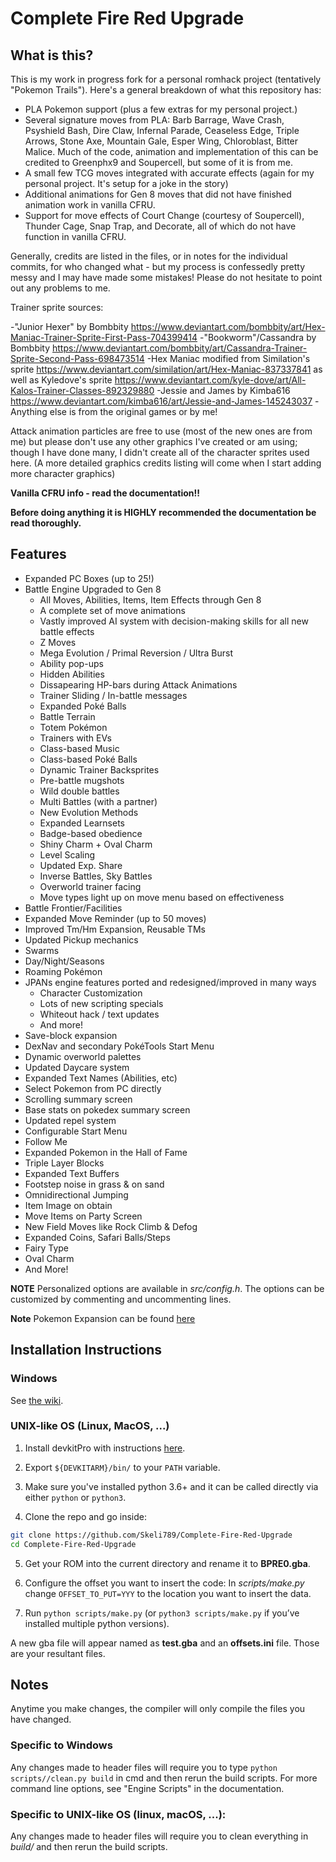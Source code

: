# Complete Fire Red Upgrade

## What is this?
This is my work in progress fork for a personal romhack project (tentatively "Pokemon Trails"). Here's a general breakdown of what this repository has:

* PLA Pokemon support (plus a few extras for my personal project.)
* Several signature moves from PLA: Barb Barrage, Wave Crash, Psyshield Bash, Dire Claw, Infernal Parade, Ceaseless Edge, Triple Arrows, Stone Axe, Mountain Gale, Esper Wing, Chloroblast, Bitter Malice. Much of the code, animation and implementation of this can be credited to Greenphx9 and Soupercell, but some of it is from me.
* A small few TCG moves integrated with accurate effects (again for my personal project. It's setup for a joke in the story)
* Additional animations for Gen 8 moves that did not have finished animation work in vanilla CFRU.
* Support for move effects of Court Change (courtesy of Soupercell), Thunder Cage, Snap Trap, and Decorate, all of which do not have function in vanilla CFRU.

Generally, credits are listed in the files, or in notes for the individual commits, for who changed what - but my process is confessedly pretty messy and I may have made some mistakes! Please do not hesitate to point out any problems to me.

Trainer sprite sources:

-"Junior Hexer" by Bombbity https://www.deviantart.com/bombbity/art/Hex-Maniac-Trainer-Sprite-First-Pass-704399414
-"Bookworm"/Cassandra by Bombbity https://www.deviantart.com/bombbity/art/Cassandra-Trainer-Sprite-Second-Pass-698473514
-Hex Maniac modified from Similation's sprite https://www.deviantart.com/similation/art/Hex-Maniac-837337841 as well as Kyledove's sprite https://www.deviantart.com/kyle-dove/art/All-Kalos-Trainer-Classes-892329880
-Jessie and James by Kimba616 https://www.deviantart.com/kimba616/art/Jessie-and-James-145243037
-Anything else is from the original games or by me!

Attack animation particles are free to use (most of the new ones are from me) but please don't use any other graphics I've created or am using; though I have done many, I didn't create all of the character sprites used here. (A more detailed graphics credits listing will come when I start adding more character graphics)

**Vanilla CFRU info - read the documentation!!**

**Before doing anything it is HIGHLY recommended the documentation be read thoroughly.**

## Features
* Expanded PC Boxes (up to 25!)
* Battle Engine Upgraded to Gen 8
  * All Moves, Abilities, Items, Item Effects through Gen 8
  * A complete set of move animations
  * Vastly improved AI system with decision-making skills for all new battle effects
  * Z Moves
  * Mega Evolution / Primal Reversion / Ultra Burst
  * Ability pop-ups
  * Hidden Abilities
  * Dissapearing HP-bars during Attack Animations
  * Trainer Sliding / In-battle messages
  * Expanded Poké Balls
  * Battle Terrain
  * Totem Pokémon
  * Trainers with EVs
  * Class-based Music
  * Class-based Poké Balls
  * Dynamic Trainer Backsprites
  * Pre-battle mugshots
  * Wild double battles
  * Multi Battles (with a partner)
  * New Evolution Methods
  * Expanded Learnsets
  * Badge-based obedience
  * Shiny Charm + Oval Charm
  * Level Scaling
  * Updated Exp. Share
  * Inverse Battles, Sky Battles
  * Overworld trainer facing
  * Move types light up on move menu based on effectiveness
* Battle Frontier/Facilities
* Expanded Move Reminder (up to 50 moves)
* Improved Tm/Hm Expansion, Reusable TMs
* Updated Pickup mechanics
* Swarms
* Day/Night/Seasons
* Roaming Pokémon
* JPANs engine features ported and redesigned/improved in many ways
  * Character Customization
  * Lots of new scripting specials
  * Whiteout hack / text updates
  * And more!
* Save-block expansion
* DexNav and secondary PokéTools Start Menu
* Dynamic overworld palettes
* Updated Daycare system
* Expanded Text Names (Abilities, etc)
* Select Pokemon from PC directly
* Scrolling summary screen
* Base stats on pokedex summary screen
* Updated repel system
* Configurable Start Menu
* Follow Me
* Expanded Pokemon in the Hall of Fame
* Triple Layer Blocks
* Expanded Text Buffers
* Footstep noise in grass & on sand
* Omnidirectional Jumping
* Item Image on obtain
* Move Items on Party Screen
* New Field Moves like Rock Climb & Defog
* Expanded Coins, Safari Balls/Steps
* Fairy Type
* Oval Charm
* And More!

**NOTE** Personalized options are available in *src/config.h*. The options can be customized by commenting and uncommenting lines.

**Note** Pokemon Expansion can be found [here](https://github.com/Skeli789/Dynamic-Pokemon-Expansion)

## Installation Instructions
### Windows
See [the wiki](https://github.com/Skeli789/Complete-Fire-Red-Upgrade/wiki/Windows-Installation-Instructions).

### UNIX-like OS (Linux, MacOS, ...)
1. Install devkitPro with instructions [here](https://devkitpro.org/wiki/Getting_Started).

2. Export `${DEVKITARM}/bin/` to your `PATH` variable.

3. Make sure you've installed python 3.6+ and it can be called directly via either `python` or `python3`.

4. Clone the repo and go inside:   
```bash
git clone https://github.com/Skeli789/Complete-Fire-Red-Upgrade
cd Complete-Fire-Red-Upgrade
```

5. Get your ROM into the current directory and rename it to **BPRE0.gba**.

6. Configure the offset you want to insert the code:
In *scripts/make.py* change `OFFSET_TO_PUT=YYY` to the location you want to insert the data.

7. Run `python scripts/make.py` (or `python3 scripts/make.py` if you’ve installed multiple python versions).

A new gba file will appear named as **test.gba** and an **offsets.ini** file.
Those are your resultant files.

## Notes

Anytime you make changes, the compiler will only compile the files you have changed.

### Specific to Windows
Any changes made to header files will require you to type ``python scripts//clean.py build``
in cmd and then rerun the build scripts. For more command line options, see "Engine
Scripts" in the documentation.

### Specific to UNIX-like OS (linux, macOS, ...):
Any changes made to header files will require you to clean everything in *build/* and then rerun the build scripts.
